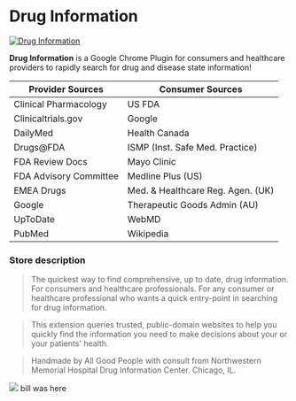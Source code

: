 
# Drug Information #

<a href="http://bit.ly/DrugInformation"><img align="center" src="https://lh4.googleusercontent.com/1UzoA51Kv6qAGJ36pguC7sgFkqthGmtmVHAp59FrxcY01JU163J6_XFuji1y7xmUm8y5QTaNvA=s282-h180-e365" alt="Drug Information"></a>

**Drug Information** is a Google Chrome Plugin for consumers and healthcare providers to rapidly search for drug and disease state information!

| Provider Sources        | Consumer Sources                  |
| -------------------     | ----------------                  |
| Clinical Pharmacology   | US FDA                            |
| Clinicaltrials.gov      | Google                            |
| DailyMed                | Health Canada                     |
| Drugs@FDA               | ISMP (Inst. Safe Med. Practice)   |
| FDA Review Docs         | Mayo Clinic                       |
| FDA Advisory Committee  | Medline Plus (US)                 |
| EMEA Drugs              | Med. & Healthcare Reg. Agen. (UK) |
| Google                  | Therapeutic Goods Admin (AU)      |
| UpToDate                | WebMD                             |
| PubMed                  | Wikipedia                         |


### Store description ###
>The quickest way to find comprehensive, up to date, drug information. For consumers and healthcare professionals.
For any consumer or healthcare professional who wants a quick entry-point in searching for drug information.

>This extension queries trusted, public-domain websites to help you quickly find the information you need to make decisions about your or your patients' health.

>Handmade by All Good People with consult from Northwestern Memorial Hospital Drug Information Center. Chicago, IL.

[<img src="https://lh3.googleusercontent.com/YRLZQ-F3KmHUg9OnejK085rKN9J5nrstSoz3wbVvRBUFjOqC71eGic7B3LkFGMo7ddzidus3Kow=s1280-h800-e365">](http://bit.ly/DrugInformation)
bill was here
